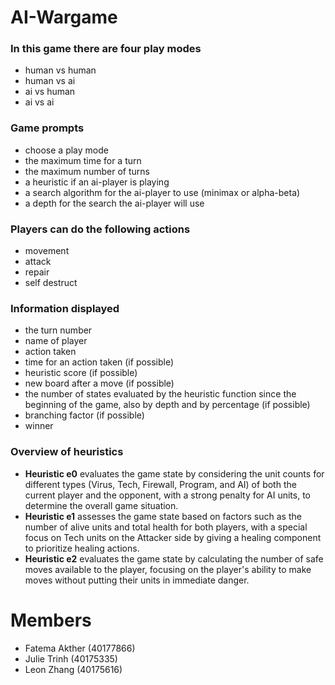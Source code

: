 # AI-Wargame
### In this game there are four play modes
 - human vs human
 - human vs ai 
 - ai vs human
 - ai vs ai

### Game prompts 
- choose a play mode
- the maximum time for a turn
- the maximum number of turns
- a heuristic if an ai-player is playing
- a search algorithm for the ai-player to use (minimax or alpha-beta)
- a depth for the search the ai-player will use

### Players can do the following actions
 - movement
 - attack
 - repair
 - self destruct
### Information displayed
 - the turn number
 - name of player
 - action taken
 - time for an action taken (if possible)
 - heuristic score (if possible)
 - new board after a move (if possible)
 - the number of states evaluated by the heuristic function since the beginning of the game, also by depth and by percentage (if possible)
 - branching factor (if possible)
 - winner
### Overview of heuristics
- **Heuristic e0** evaluates the game state by considering the unit counts for different types (Virus, Tech, Firewall, Program, and AI) of both the current player and the opponent, with a strong penalty for AI units, to determine the overall game situation.
- **Heuristic e1** assesses the game state based on factors such as the number of alive units and total health for both players, with a special focus on Tech units on the Attacker side by giving a healing component to prioritize healing actions.
- **Heuristic e2** evaluates the game state by calculating the number of safe moves available to the player, focusing on the player's ability to make moves without putting their units in immediate danger.
# Members
- Fatema Akther (40177866)
- Julie Trinh (40175335)
- Leon Zhang (40175616)


